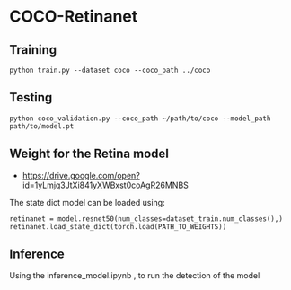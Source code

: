# COCO-Retinanet
## Training
```
python train.py --dataset coco --coco_path ../coco 
```
## Testing 
```
python coco_validation.py --coco_path ~/path/to/coco --model_path path/to/model.pt
```
## Weight for the Retina model 

- https://drive.google.com/open?id=1yLmjq3JtXi841yXWBxst0coAgR26MNBS 


The state dict model can be loaded using:
```
retinanet = model.resnet50(num_classes=dataset_train.num_classes(),)
retinanet.load_state_dict(torch.load(PATH_TO_WEIGHTS))
```
## Inference
Using the  inference_model.ipynb , to run the detection of the model 
